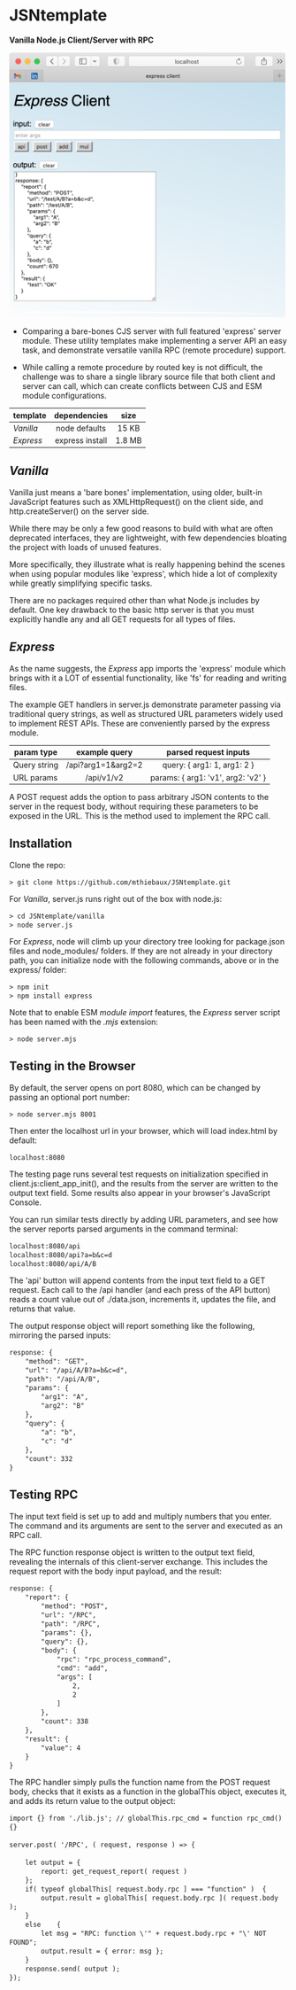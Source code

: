 # JSNtemplate

 **Vanilla Node.js Client/Server with RPC**

<img src="./images/express_client.png" width="500">

* Comparing a bare-bones CJS server with full featured 'express' server module. These utility templates make implementing a server API an easy task, and demonstrate versatile vanilla RPC (remote procedure) support.

* While calling a remote procedure by routed key is not difficult, the challenge was to share a single library source file that both client and server can call, which can create conflicts between CJS and ESM module configurations.


| template      | dependencies      | size
| ------------- |:-----------------:|:-------------:|
| *Vanilla*     | node defaults     | 15 KB |
| *Express*     | express install   | 1.8 MB |


## *Vanilla*

Vanilla just means a 'bare bones' implementation, using older, built-in JavaScript features such as XMLHttpRequest() on the client side, and http.createServer() on the server side.

While there may be only a few good reasons to build with what are often deprecated interfaces, they are lightweight, with few dependencies bloating the project with loads of unused features.

More specifically, they illustrate what is really happening behind the scenes when using popular modules like 'express', which hide a lot of complexity while greatly simplifying specific tasks.

There are no packages required other than what Node.js includes by default. One key drawback to the basic http server is that you must explicitly handle any and all GET requests for all types of files.


## *Express*

As the name suggests, the *Express* app imports the 'express' module which brings with it a LOT of essential functionality, like 'fs' for reading and writing files.

The example GET handlers in server.js demonstrate parameter passing via traditional query strings, as well as structured URL parameters widely used to implement REST APIs. These are conveniently parsed by the express module.

| param type    | example query      | parsed request inputs
| ------------- |:------------------:|:----------------------------:|
| Query string  | /api?arg1=1&arg2=2 | query: { arg1: 1, arg1: 2 }  |
| URL params    | /api/v1/v2         | params: { arg1: 'v1', arg2: 'v2' }  |

A POST request adds the option to pass arbitrary JSON contents to the server in the request body, without requiring these parameters to be exposed in the URL. This is the method used to implement the RPC call.


## Installation

Clone the repo:

```
> git clone https://github.com/mthiebaux/JSNtemplate.git
```

For *Vanilla*, server.js runs right out of the box with node.js:

```
> cd JSNtemplate/vanilla
> node server.js
```

For *Express*, node will climb up your directory tree looking for package.json files and node_modules/ folders.
If they are not already in your directory path, you can initialize node with the following commands, above or in the express/ folder:

```
> npm init
> npm install express
```

Note that to enable ESM *module import* features, the *Express* server script has been named with the *.mjs* extension:

```
> node server.mjs
```


## Testing in the Browser

By default, the server opens on port 8080, which can be changed by passing an optional port number:

```
> node server.mjs 8001
```

Then enter the localhost url in your browser, which will load index.html by default:

```
localhost:8080
```

The testing page runs several test requests on initialization specified in client.js:client_app_init(), and the results from the server are written to the output text field. Some results also appear in your browser's JavaScript Console.

You can run similar tests directly by adding URL parameters, and see how the server reports parsed arguments in the command terminal:

```
localhost:8080/api
localhost:8080/api?a=b&c=d
localhost:8080/api/A/B
```

The 'api' button will append contents from the input text field to a GET request. Each call to the /api handler (and each press of the API button) reads a count value out of ./data.json, increments it, updates the file, and returns that value.

The output response object will report something like the following, mirroring the parsed inputs:

```
response: {
    "method": "GET",
    "url": "/api/A/B?a=b&c=d",
    "path": "/api/A/B",
    "params": {
        "arg1": "A",
        "arg2": "B"
    },
    "query": {
        "a": "b",
        "c": "d"
    },
    "count": 332
}
```


## Testing RPC

The input text field is set up to add and multiply numbers that you enter. The command and its arguments are sent to the server and executed as an RPC call.

The RPC function response object is written to the output text field, revealing the internals of this client-server exchange. This includes the request report with the body input payload, and the result:

```
response: {
    "report": {
        "method": "POST",
        "url": "/RPC",
        "path": "/RPC",
        "params": {},
        "query": {},
        "body": {
            "rpc": "rpc_process_command",
            "cmd": "add",
            "args": [
                2,
                2
            ]
        },
        "count": 338
    },
    "result": {
        "value": 4
    }
}
```

The RPC handler simply pulls the function name from the POST request body, checks that it exists as a function in the globalThis object, executes it, and adds its return value to the output object:

```
import {} from './lib.js'; // globalThis.rpc_cmd = function rpc_cmd(){}

server.post( '/RPC', ( request, response ) => {

    let output = {
        report: get_request_report( request )
    };
    if( typeof globalThis[ request.body.rpc ] === "function" )	{
        output.result = globalThis[ request.body.rpc ]( request.body );
    }
    else	{
        let msg = "RPC: function \'" + request.body.rpc + "\' NOT FOUND";
        output.result = { error: msg };
    }
    response.send( output );
});
```

